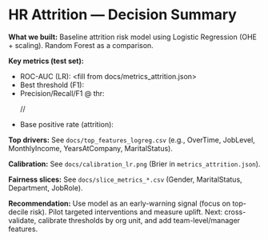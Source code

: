 ﻿# HR Attrition — Decision Summary

**What we built:** Baseline attrition risk model using Logistic Regression (OHE + scaling). Random Forest as a comparison.

**Key metrics (test set):**
- ROC-AUC (LR): <fill from docs/metrics_attrition.json>
- Best threshold (F1): <thr>
- Precision/Recall/F1 @ thr: <P>/<R>/<F1>
- Base positive rate (attrition): <rate>

**Top drivers:** See `docs/top_features_logreg.csv` (e.g., OverTime, JobLevel, MonthlyIncome, YearsAtCompany, MaritalStatus).

**Calibration:** See `docs/calibration_lr.png` (Brier in `metrics_attrition.json`).

**Fairness slices:** See `docs/slice_metrics_*.csv` (Gender, MaritalStatus, Department, JobRole).

**Recommendation:** Use model as an early-warning signal (focus on top-decile risk). Pilot targeted interventions and measure uplift. Next: cross-validate, calibrate thresholds by org unit, and add team-level/manager features.
